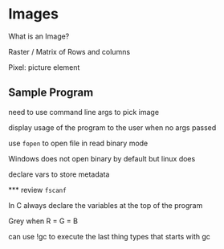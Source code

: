# Images

What is an Image?

Raster / Matrix of Rows and columns 

Pixel: picture element 

## Sample Program

need to use command line args to pick image 

display usage of the program to the user when no args passed 

use ```fopen``` to open file in read binary mode 

Windows does not open binary by default but linux does 

declare vars to store metadata 

*** review ```fscanf```

In C always declare the variables at the top of the program 

Grey when R = G = B

can use !gc to execute the last thing types that starts with gc 


